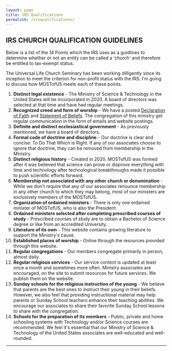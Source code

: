 ```yaml
---
layout: page
title: IRS Qualifications
permalink: /irsqualifications/
---
```


## IRS CHURCH QUALIFICATION GUIDELINES

Below is a list of the 14 Points which the IRS uses as a guidlines to determine whether or not an entity can be called a 'church' and therefore be entitled to tax-exempt status.

The Universal Life Church Seminary has been working dilligently since its inception to meet the criterion for non-profit status with the IRS. I'm going to discuss how MOSTofUS meets each of these points.

1. **Distinct legal existence** - The Ministry of Science & Technology in the United States will be incorporated in 2020. A board of directors was selected at that time and have had regular meetings.
2. **Recognized creed and form of worship** - We have a posted [Declaration of Faith](/declarationoffaith/) and [Statement of Beliefs](/statementofbeliefs/). The congregation of this ministry get regular communication in the form of emails and website postings.
3. **Definite and distinct ecclesiastical government** - As previously mentioned, we have a board of directors.
4. **Formal code of doctrine and discipline** - Our doctrine is clear and concise: To Do That Which is Right. If any of our associates choose to ignore that doctrine, they can be removed from membership in the Ministry.
5. **Distinct religious history** - Created in 2020.  MOSTofUS was formed after it was believed that science can prove or disprove everything with time and technology after technological breakthroughs made it possible to push scientific efforts forward.
6. **Membership not associated with any other church or denomination** - While we don't require that any of our associates renounce membership in any other church to which they may belong, most of our ministers are exclusively members of the MOSTofUS.
7. **Organization of ordained ministers** - There is only one ordained minister of MOSTofUS, who is also the President.
8. **Ordained ministers selected after completing prescribed courses of study** - Prescribed courses of study are to obtain a Bachelor of Science degree or like from an accredited University. 
9. **Literature of its own** - This website contains growing literature to support the Ministry's cause.
10. **Established places of worship** - Online through the resources provided through this website.
11. **Regular congregations** - Our members congregate primarily in person, almost daily.
12. **Regular religious services** -  Our service content is updated at least once a month and sometimes more often. Ministry associates are encouraged, on the site to submit resources for future services. We publish them on the website.
13. **Sunday schools for the religious instruction of the young** - We believe that parents are the best ones to instruct their young in their beliefs. However, we also feel that providing instructional material may help parents or Sunday School teachers enhance their teaching abilities. We encourage our associates to share their favorite Sunday School lessons to share with the congregation.
14. **Schools for the preparation of its members** - Public, private and home schooling systems with Technology and/or Science courses are recommended.  We feel it's essential that our Ministry of Science & Technology of the United States associates are well-educated and well-rounded.

----
